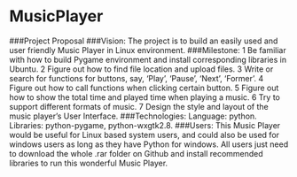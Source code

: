 MusicPlayer
===========


###Project Proposal
###Vision: The project is to build an easily used and user friendly Music Player in Linux environment. 
###Milestone:
1 Be familiar with how to build Pygame environment and install corresponding libraries in Ubuntu.
2 Figure out how to find file location and upload files.
3 Write or search for functions for buttons, say, ‘Play’, ‘Pause’, ‘Next’, ‘Former’.
4 Figure out how to call functions when clicking certain button.
5 Figure out how to show the total time and played time when playing a music.
6 Try to support different formats of music.
7 Design the style and layout of the music player’s User Interface.
###Technologies:
Language: python. Libraries: python-pygame, python-wxgtk2.8.
###Users:
This Music Player would be useful for Linux based system users, and could also be used for windows users as long as they have Python for windows. All users just need to download the whole .rar folder on Github and install recommended libraries to run this wonderful Music Player.
